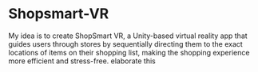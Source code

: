 # Shopsmart-VR
My idea is to create ShopSmart VR, a Unity-based virtual reality app that guides users through stores by sequentially directing them to the exact locations of items on their shopping list, making the shopping experience more efficient and stress-free. elaborate this
